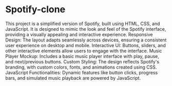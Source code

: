 # Spotify-clone
This project is a simplified version of Spotify, built using HTML, CSS, and JavaScript. It is designed to mimic the look and feel of the Spotify interface, providing a visually appealing and interactive experience.
Responsive Design: The layout adapts seamlessly across devices, ensuring a consistent user experience on desktop and mobile.
Interactive UI: Buttons, sliders, and other interactive elements allow users to engage with the interface.
Music Player Mockup: Includes a basic music player interface with play, pause, and next/previous buttons.
Custom Styling: The design reflects Spotify's branding, with custom colors, fonts, and animations created using CSS.
JavaScript Functionalities: Dynamic features like button clicks, progress bars, and simulated music playback are powered by JavaScript.

